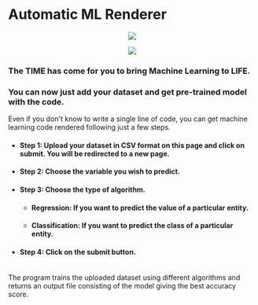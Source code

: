 # Automatic ML Renderer
 
<p align="center"><img src="https://automatic-ml-rendering.herokuapp.com/static/icon.png"></p>

<p align="center">
<img src="https://img.shields.io/badge/Version-v1.0.0.0-brightgreen.svg?style=plastic">
<h3>The TIME has come for you to bring Machine Learning to LIFE.</h3>
<h3>You can now just add your dataset and get pre-trained model with the code.</h3>
Even if you don't know to write a single line of code, you can get machine learning code rendered following just a few steps.
<br>

<ul>
<li> <h4>Step 1: <b>Upload your dataset in CSV format on this page and click on submit. You will be redirected to a new page.</b></h4>
</li>
<li><h4>Step 2:<b> Choose the variable you wish to predict.</b></h4>
</li>
<li><h4>Step 3: <b>Choose the type of algorithm.</b></h4><ul><li><h4> Regression: If you want to predict the value of a particular entity.</h4>
</li>
<li>
<h4> Classification: If you want to predict the class of a particular entity.</h4>
</li>
</ul>
</li>
<li>
<h4>Step 4:
<b>Click on the submit button.</b></h4>
</li></ul>
<br>
The program trains the uploaded dataset using different algorithms and returns an output file consisting of the model giving the best accuracy score. 
</p>
</div>
